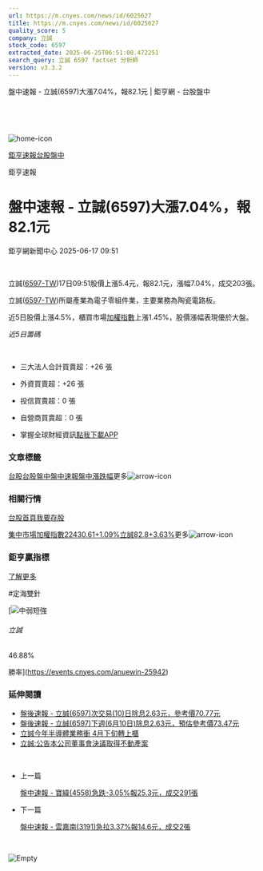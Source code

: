 ```yaml
---
url: https://m.cnyes.com/news/id/6025627
title: https://m.cnyes.com/news/id/6025627
quality_score: 5
company: 立誠
stock_code: 6597
extracted_date: 2025-06-25T06:51:00.472251
search_query: 立誠 6597 factset 分析師
version: v3.3.2
---
```


盤中速報 - 立誠(6597)大漲7.04%，報82.1元 | 鉅亨網 - 台股盤中

‌

‌

![home-icon](/assets/icons/breadCrumb/symbol-icon-home.svg)

[鉅亨速報](/news/cat/anue_live)[台股盤中](/news/cat/tw_live)

鉅亨速報

# 盤中速報 - 立誠(6597)大漲7.04%，報82.1元

鉅亨網新聞中心 2025-06-17 09:51

‌

立誠([6597-TW](https://www.cnyes.com/twstock/6597))17日09:51股價上漲5.4元，報82.1元，漲幅7.04%，成交203張。

立誠([6597-TW](https://www.cnyes.com/twstock/6597))所屬產業為電子零組件業，主要業務為陶瓷電路板。

近5日股價上漲4.5%，櫃買市場[加權指數](https://invest.cnyes.com/index/TWS/TSE01)上漲1.45%，股價漲幅表現優於大盤。

*近5日籌碼*

‌

* 三大法人合計買賣超：+26 張
* 外資買賣超：+26 張
* 投信買賣超：0 張
* 自營商買賣超：0 張

* 掌握全球財經資訊[點我下載APP](http://www.cnyes.com/app/?utm_source=mweb&utm_medium=HamMenuBanner&utm_campaign=fixed&utm_content=entr)

### 文章標籤

[台股](https://news.cnyes.com/tag/台股 "台股")[台股盤中](https://news.cnyes.com/tag/台股盤中 "台股盤中")[盤中速報](https://news.cnyes.com/tag/盤中速報 "盤中速報")[盤中漲跌幅](https://news.cnyes.com/tag/盤中漲跌幅 "盤中漲跌幅")更多![arrow-icon](/assets/icons/arrows/arrow-down.svg)

### 相關行情

[台股首頁](https://www.cnyes.com/twstock)[我要存股](https://supr.link/8OHaU)

[集中市場加權指數22430.61+1.09%](https://invest.cnyes.com/index/TWS/TSE01)[立誠82.8+3.63%](https://www.cnyes.com/twstock/6597)更多![arrow-icon](/assets/icons/arrows/arrow-down.svg)

### 鉅亨贏指標

[了解更多](https://events.cnyes.com/anuewin-25942)

#定海雙針

[![中弱短強](/assets/icons/win-indicator/short-to-long.svg)

###### 立誠

46.88%

勝率](https://events.cnyes.com/anuewin-25942)

### 延伸閱讀

* [盤後速報 - 立誠(6597)次交易(10)日除息2.63元，參考價70.77元](/news/id/6013726)
* [盤後速報 - 立誠(6597)下週(6月10日)除息2.63元，預估參考價73.47元](/news/id/6005210)
* [立誠今年半導體業務衝 4月下旬轉上櫃](/news/id/5917780)
* [立誠:公告本公司董事會決議取得不動產案](/news/id/6022771)

‌

* 上一篇

  [盤中速報 - 寶緯(4558)急跌-3.05%報25.3元，成交291張](/news/id/6025876)
* 下一篇

  [盤中速報 - 雲嘉南(3191)急拉3.37%報14.6元，成交2張](/news/id/6024313)

‌

![Empty](/assets/icons/skeleton/empty-image.svg)

‌